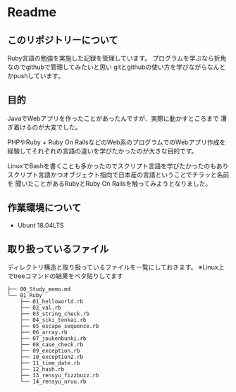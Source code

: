 # Readme

## このリポジトリーについて

Ruby言語の勉強を実施した記録を管理しています。
プログラムを学ぶなら折角なのでgithubで管理してみたいと思い
gitとgithubの使い方を学びながらなんとかpushしています。

## 目的

JavaでWebアプリを作ったことがあったんですが、実際に動かすところまで
漕ぎ着けるのが大変でした。

PHPやRuby + Ruby On RailsなどのWeb系のプログラムでのWebアプリ作成を
経験してそれぞれの言語の違いを学びたかったのが大きな目的です。

LinuxでBashを書くことも多かったのでスクリプト言語を学びたかったのもあり
スクリプト言語かつオブジェクト指向で日本産の言語ということでチラッと名前を
聞いたことがあるRubyとRuby On Railsを触ってみようとなりました。

## 作業環境について

- Ubunt 18.04LTS

## 取り扱っているファイル

ディレクトリ構造と取り扱っているファイルを一覧にしておきます。
※Linux上でtreeコマンドの結果をベタ貼りしてます

```
├── 00_Study_memo.md
└── 01_Ruby
    ├── 01_helloworld.rb
    ├── 02_val.rb
    ├── 03_string_check.rb
    ├── 04_siki_tenkai.rb
    ├── 05_escape_sequence.rb
    ├── 06_array.rb
    ├── 07_joukenbunki.rb
    ├── 08_case_check.rb
    ├── 09_exception.rb
    ├── 10_exception2.rb
    ├── 11_time_date.rb
    ├── 12_hash.rb
    ├── 13_rensyu_fizzbuzz.rb
    └── 14_rensyu_uruu.rb
```
